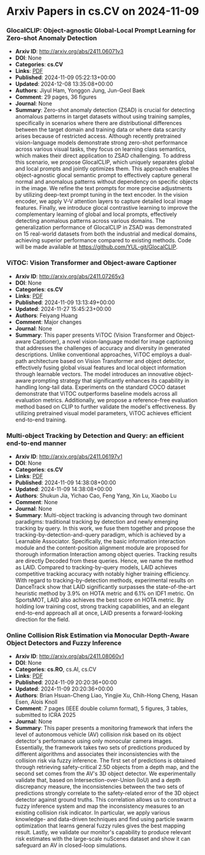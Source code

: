 # Arxiv Papers in cs.CV on 2024-11-09
### GlocalCLIP: Object-agnostic Global-Local Prompt Learning for Zero-shot Anomaly Detection
- **Arxiv ID**: http://arxiv.org/abs/2411.06071v3
- **DOI**: None
- **Categories**: **cs.CV**
- **Links**: [PDF](http://arxiv.org/pdf/2411.06071v3)
- **Published**: 2024-11-09 05:22:13+00:00
- **Updated**: 2024-12-08 13:35:08+00:00
- **Authors**: Jiyul Ham, Yonggon Jung, Jun-Geol Baek
- **Comment**: 29 pages, 36 figures
- **Journal**: None
- **Summary**: Zero-shot anomaly detection (ZSAD) is crucial for detecting anomalous patterns in target datasets without using training samples, specifically in scenarios where there are distributional differences between the target domain and training data or where data scarcity arises because of restricted access. Although recently pretrained vision-language models demonstrate strong zero-shot performance across various visual tasks, they focus on learning class semantics, which makes their direct application to ZSAD challenging. To address this scenario, we propose GlocalCLIP, which uniquely separates global and local prompts and jointly optimizes them. This approach enables the object-agnostic glocal semantic prompt to effectively capture general normal and anomalous patterns without dependency on specific objects in the image. We refine the text prompts for more precise adjustments by utilizing deep-text prompt tuning in the text encoder. In the vision encoder, we apply V-V attention layers to capture detailed local image features. Finally, we introduce glocal contrastive learning to improve the complementary learning of global and local prompts, effectively detecting anomalous patterns across various domains. The generalization performance of GlocalCLIP in ZSAD was demonstrated on 15 real-world datasets from both the industrial and medical domains, achieving superior performance compared to existing methods. Code will be made available at https://github.com/YUL-git/GlocalCLIP.



### ViTOC: Vision Transformer and Object-aware Captioner
- **Arxiv ID**: http://arxiv.org/abs/2411.07265v3
- **DOI**: None
- **Categories**: **cs.CV**
- **Links**: [PDF](http://arxiv.org/pdf/2411.07265v3)
- **Published**: 2024-11-09 13:13:49+00:00
- **Updated**: 2024-11-27 15:45:23+00:00
- **Authors**: Feiyang Huang
- **Comment**: Major changes
- **Journal**: None
- **Summary**: This paper presents ViTOC (Vision Transformer and Object-aware Captioner), a novel vision-language model for image captioning that addresses the challenges of accuracy and diversity in generated descriptions. Unlike conventional approaches, ViTOC employs a dual-path architecture based on Vision Transformer and object detector, effectively fusing global visual features and local object information through learnable vectors. The model introduces an innovative object-aware prompting strategy that significantly enhances its capability in handling long-tail data. Experiments on the standard COCO dataset demonstrate that ViTOC outperforms baseline models across all evaluation metrics. Additionally, we propose a reference-free evaluation method based on CLIP to further validate the model's effectiveness. By utilizing pretrained visual model parameters, ViTOC achieves efficient end-to-end training.



### Multi-object Tracking by Detection and Query: an efficient end-to-end manner
- **Arxiv ID**: http://arxiv.org/abs/2411.06197v1
- **DOI**: None
- **Categories**: **cs.CV**
- **Links**: [PDF](http://arxiv.org/pdf/2411.06197v1)
- **Published**: 2024-11-09 14:38:08+00:00
- **Updated**: 2024-11-09 14:38:08+00:00
- **Authors**: Shukun Jia, Yichao Cao, Feng Yang, Xin Lu, Xiaobo Lu
- **Comment**: None
- **Journal**: None
- **Summary**: Multi-object tracking is advancing through two dominant paradigms: traditional tracking by detection and newly emerging tracking by query. In this work, we fuse them together and propose the tracking-by-detection-and-query paradigm, which is achieved by a Learnable Associator. Specifically, the basic information interaction module and the content-position alignment module are proposed for thorough information Interaction among object queries. Tracking results are directly Decoded from these queries. Hence, we name the method as LAID. Compared to tracking-by-query models, LAID achieves competitive tracking accuracy with notably higher training efficiency. With regard to tracking-by-detection methods, experimental results on DanceTrack show that LAID significantly surpasses the state-of-the-art heuristic method by 3.9% on HOTA metric and 6.1% on IDF1 metric. On SportsMOT, LAID also achieves the best score on HOTA metric. By holding low training cost, strong tracking capabilities, and an elegant end-to-end approach all at once, LAID presents a forward-looking direction for the field.



### Online Collision Risk Estimation via Monocular Depth-Aware Object Detectors and Fuzzy Inference
- **Arxiv ID**: http://arxiv.org/abs/2411.08060v1
- **DOI**: None
- **Categories**: **cs.RO**, cs.AI, cs.CV
- **Links**: [PDF](http://arxiv.org/pdf/2411.08060v1)
- **Published**: 2024-11-09 20:20:36+00:00
- **Updated**: 2024-11-09 20:20:36+00:00
- **Authors**: Brian Hsuan-Cheng Liao, Yingjie Xu, Chih-Hong Cheng, Hasan Esen, Alois Knoll
- **Comment**: 7 pages (IEEE double column format), 5 figures, 3 tables, submitted
  to ICRA 2025
- **Journal**: None
- **Summary**: This paper presents a monitoring framework that infers the level of autonomous vehicle (AV) collision risk based on its object detector's performance using only monocular camera images. Essentially, the framework takes two sets of predictions produced by different algorithms and associates their inconsistencies with the collision risk via fuzzy inference. The first set of predictions is obtained through retrieving safety-critical 2.5D objects from a depth map, and the second set comes from the AV's 3D object detector. We experimentally validate that, based on Intersection-over-Union (IoU) and a depth discrepancy measure, the inconsistencies between the two sets of predictions strongly correlate to the safety-related error of the 3D object detector against ground truths. This correlation allows us to construct a fuzzy inference system and map the inconsistency measures to an existing collision risk indicator. In particular, we apply various knowledge- and data-driven techniques and find using particle swarm optimization that learns general fuzzy rules gives the best mapping result. Lastly, we validate our monitor's capability to produce relevant risk estimates with the large-scale nuScenes dataset and show it can safeguard an AV in closed-loop simulations.



